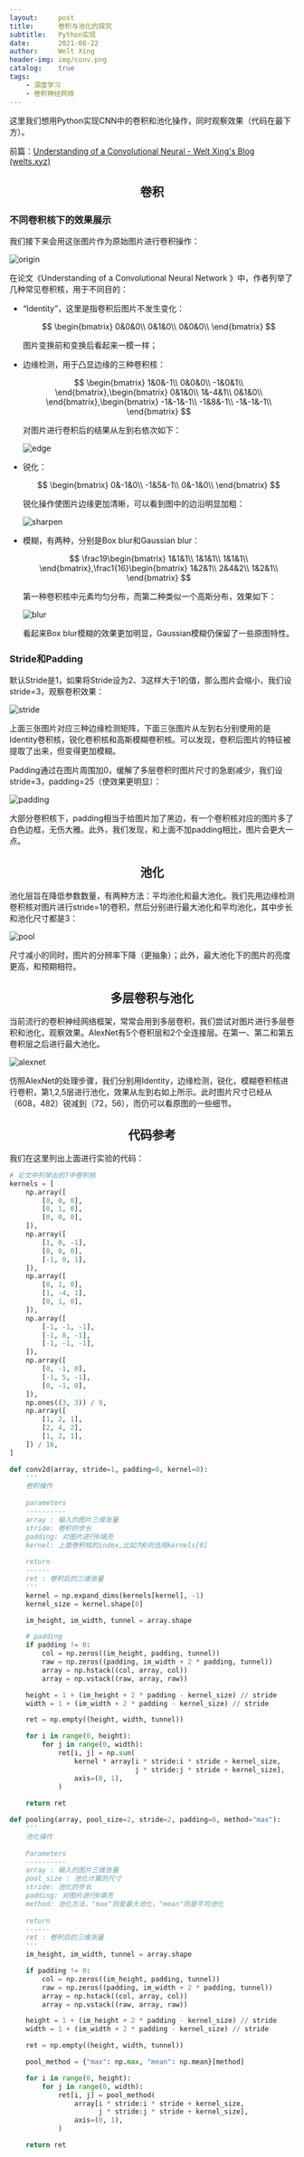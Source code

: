 ```yaml
---
layout:     post
title:      卷积与池化的探究
subtitle:   Python实现
date:       2021-08-22
author:     Welt Xing
header-img: img/conv.png
catalog:    true
tags:
    - 深度学习
    - 卷积神经网络
---
```


这里我们想用Python实现CNN中的卷积和池化操作，同时观察效果（代码在最下方）。

前篇：[Understanding of a Convolutional Neural - Welt Xing's Blog (welts.xyz)](https://welts.xyz/2021/08/22/cnn/)

## <center>卷积

### 不同卷积核下的效果展示

我们接下来会用这张图片作为原始图片进行卷积操作：

![origin](/img/bough_keeper.png)

在论文《Understanding of a Convolutional Neural Network 》中，作者列举了几种常见卷积核，用于不同目的：

- “Identity”，这里是指卷积后图片不发生变化：

  $$
  \begin{bmatrix}
  0&0&0\\
  0&1&0\\
  0&0&0\\
  \end{bmatrix}
  $$

  图片变换前和变换后看起来一模一样；

- 边缘检测，用于凸显边缘的三种卷积核：

  $$
  \begin{bmatrix}
  1&0&-1\\
  0&0&0\\
  -1&0&1\\
  \end{bmatrix},\begin{bmatrix}
  0&1&0\\
  1&-4&1\\
  0&1&0\\
  \end{bmatrix},\begin{bmatrix}
  -1&-1&-1\\
  -1&8&-1\\
  -1&-1&-1\\
  \end{bmatrix}
  $$

  对图片进行卷积后的结果从左到右依次如下：

  ![edge](/img/edge.jpg)

- 锐化：

  $$
  \begin{bmatrix}
  0&-1&0\\
  -1&5&-1\\
  0&-1&0\\
  \end{bmatrix}
  $$

  锐化操作使图片边缘更加清晰，可以看到图中的边沿明显加粗：

  ![sharpen](/img/sharpen.jpg)

- 模糊，有两种，分别是Box blur和Gaussian blur：

  $$
  \frac19\begin{bmatrix}
  1&1&1\\
  1&1&1\\
  1&1&1\\
  \end{bmatrix},\frac1{16}\begin{bmatrix}
  1&2&1\\
  2&4&2\\
  1&2&1\\
  \end{bmatrix}
  $$

  第一种卷积核中元素均匀分布，而第二种类似一个高斯分布，效果如下：

  ![blur](/img/blur.jpg)

  看起来Box blur模糊的效果更加明显，Gaussian模糊仍保留了一些原图特性。

### Stride和Padding

默认Stride是1，如果将Stride设为2、3这样大于1的值，那么图片会缩小，我们设stride=3，观察卷积效果：

![stride](/img/stride.jpg)

上面三张图片对应三种边缘检测矩阵，下面三张图片从左到右分别使用的是Identity卷积核，锐化卷积核和高斯模糊卷积核。可以发现，卷积后图片的特征被提取了出来，但变得更加模糊。

Padding通过在图片周围加0，缓解了多层卷积时图片尺寸的急剧减少，我们设stride=3，padding=25（使效果更明显）：

![padding](/img/padding.jpg)

大部分卷积核下，padding相当于给图片加了黑边，有一个卷积核对应的图片多了白色边框，无伤大雅。此外，我们发现，和上面不加padding相比，图片会更大一点。

## <center>池化

池化层旨在降低参数数量，有两种方法：平均池化和最大池化。我们先用边缘检测卷积核对图片进行stride=1的卷积，然后分别进行最大池化和平均池化，其中步长和池化尺寸都是3：

![pool](/img/pool.jpg)

尺寸减小的同时，图片的分辨率下降（更抽象）；此外，最大池化下的图片的亮度更高，和预期相符。

## <center>多层卷积与池化

当前流行的卷积神经网络框架，常常会用到多层卷积，我们尝试对图片进行多层卷积和池化，观察效果。AlexNet有5个卷积层和2个全连接层。在第一、第二和第五卷积层之后进行最大池化。

![alexnet](/img/alexnet.jpg)

仿照AlexNet的处理步骤，我们分别用Identity，边缘检测，锐化，模糊卷积核进行卷积，第1,2,5层进行池化，效果从左到右如上所示。此时图片尺寸已经从（608，482）锐减到（72，56），而仍可以看原图的一些细节。

## <center>代码参考

我们在这里列出上面进行实验的代码：

```python
# 论文中列举出的7中卷积核
kernels = [
    np.array([
        [0, 0, 0],
        [0, 1, 0],
        [0, 0, 0],
    ]),
    np.array([
        [1, 0, -1],
        [0, 0, 0],
        [-1, 0, 1],
    ]),
    np.array([
        [0, 1, 0],
        [1, -4, 1],
        [0, 1, 0],
    ]),
    np.array([
        [-1, -1, -1],
        [-1, 8, -1],
        [-1, -1, -1],
    ]),
    np.array([
        [0, -1, 0],
        [-1, 5, -1],
        [0, -1, 0],
    ]),
    np.ones((3, 3)) / 9,
    np.array([
        [1, 2, 1],
        [2, 4, 2],
        [1, 2, 1],
    ]) / 16,
]

def conv2d(array, stride=1, padding=0, kernel=0):
    '''
    卷积操作
    
    parameters
    ----------
    array : 输入的图片三维张量
    stride: 卷积的步长
    padding: 对图片进行0填充
    kernel: 上面卷积核的index,比如为0则选用kernels[0]
    
    return
    ------
    ret : 卷积后的三维张量
    '''
    kernel = np.expand_dims(kernels[kernel], -1)
    kernel_size = kernel.shape[0]

    im_height, im_width, tunnel = array.shape

    # padding
    if padding != 0:
        col = np.zeros((im_height, padding, tunnel))
        raw = np.zeros((padding, im_width + 2 * padding, tunnel))
        array = np.hstack((col, array, col))
        array = np.vstack((raw, array, raw))

    height = 1 + (im_height + 2 * padding - kernel_size) // stride
    width = 1 + (im_width + 2 * padding - kernel_size) // stride

    ret = np.empty((height, width, tunnel))

    for i in range(0, height):
        for j in range(0, width):
            ret[i, j] = np.sum(
                kernel * array[i * stride:i * stride + kernel_size,
                               j * stride:j * stride + kernel_size],
                axis=(0, 1),
            )
	
    return ret

def pooling(array, pool_size=2, stride=2, padding=0, method="max"):
    '''
    池化操作
    
    Parameters
    ----------
    array : 输入的图片三维张量
    pool_size : 池化计算的尺寸
    stride: 池化的步长
    padding: 对图片进行0填充
    method: 池化方法，"max"则是最大池化，"mean"则是平均池化
    
    return
    ------
    ret : 卷积后的三维张量
    '''
    im_height, im_width, tunnel = array.shape

    if padding != 0:
        col = np.zeros((im_height, padding, tunnel))
        raw = np.zeros((padding, im_width + 2 * padding, tunnel))
        array = np.hstack((col, array, col))
        array = np.vstack((raw, array, raw))

    height = 1 + (im_height + 2 * padding - kernel_size) // stride
    width = 1 + (im_width + 2 * padding - kernel_size) // stride

    ret = np.empty((height, width, tunnel))

    pool_method = {"max": np.max, "mean": np.mean}[method]

    for i in range(0, height):
        for j in range(0, width):
            ret[i, j] = pool_method(
                array[i * stride:i * stride + kernel_size,
                      j * stride:j * stride + kernel_size],
                axis=(0, 1),
            )

    return ret
```
